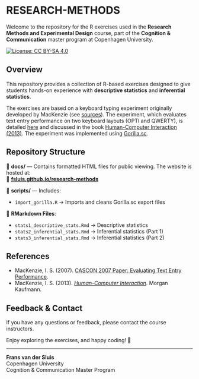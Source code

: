 # RESEARCH-METHODS

Welcome to the repository for the R exercises used in the **Research Methods and Experimental Design** course, part of the **Cognition & Communication** master program at Copenhagen University.

[![License: CC BY-SA 4.0](https://img.shields.io/badge/License-CC%20BY--SA%204.0-lightgrey.svg)](https://creativecommons.org/licenses/by-sa/4.0/)

## Overview

This repository provides a collection of R-based exercises designed to give students hands-on experience with **descriptive statistics** and **inferential statistics**.

The exercises are based on a keyboard typing experiment originally developed by MacKenzie (see [sources](#sources)). The experiment, which evaluates text entry performance on two keyboard layouts (OPTI and QWERTY), is detailed [here](http://www.yorku.ca/mack/cascon2007.html) and discussed in the book [Human-Computer Interaction (2013)](https://www.sciencedirect.com/book/9780124058651/human-computer-interaction). The experiment was implemented using [Gorilla.sc](https://gorilla.sc/).
 
## Repository Structure
📂 **docs/** — Contains formatted HTML files for public viewing. The website is hosted at:  
🔗 **[fsluis.github.io/research-methods](https://fsluis.github.io/research-methods/)**  

📂 **scripts/** — Includes:
- `import_gorilla.R` → Imports and cleans Gorilla.sc export files  

📂 **RMarkdown Files**:
- `stats1_descriptive_stats.Rmd` → Descriptive statistics
- `stats2_inferential_stats.Rmd` → Inferential statistics (Part 1)
- `stats3_inferential_stats.Rmd` → Inferential statistics (Part 2)

## References
- MacKenzie, I. S. (2007). [CASCON 2007 Paper: Evaluating Text Entry Performance](http://www.yorku.ca/mack/cascon2007.html).
- MacKenzie, I. S. (2013). *[Human-Computer Interaction](https://www.sciencedirect.com/book/9780124058651/human-computer-interaction)*. Morgan Kaufmann.

## Feedback & Contact
If you have any questions or feedback, please contact the course instructors.

Enjoy exploring the exercises, and happy coding! 🚀  

---

**Frans van der Sluis**  
Copenhagen University  
Cognition & Communication Master Program  
